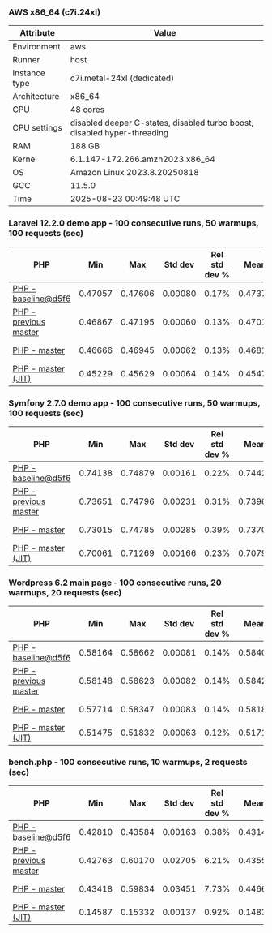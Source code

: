 ### AWS x86_64 (c7i.24xl)

|  Attribute    |     Value      |
|---------------|----------------|
| Environment   |aws|
| Runner        |host|
| Instance type |c7i.metal-24xl (dedicated)|
| Architecture  |x86_64
| CPU           |48 cores|
| CPU settings  |disabled deeper C-states, disabled turbo boost, disabled hyper-threading|
| RAM           |188 GB|
| Kernel        |6.1.147-172.266.amzn2023.x86_64|
| OS            |Amazon Linux 2023.8.20250818|
| GCC           |11.5.0|
| Time          |2025-08-23 00:49:48 UTC|

### Laravel 12.2.0 demo app - 100 consecutive runs, 50 warmups, 100 requests (sec)

|     PHP     |     Min     |     Max     |    Std dev   | Rel std dev % |  Mean  | Mean diff % |   Median   | Median diff % |   Skew  | P-value |  Instr count  |     Memory    |
|-------------|-------------|-------------|--------------|---------------|--------|-------------|------------|---------------|---------|---------|---------------|---------------|
|[PHP - baseline@d5f6](https://github.com/php/php-src/commit/d5f6e56610)|0.47057|0.47606|0.00080|0.17%|0.47377|0.00%|0.47378|0.00%|-0.318|0.999|181824459|43.28 MB|
|[PHP - previous master](https://github.com/php/php-src/commit/4a1789cc34)|0.46867|0.47195|0.00060|0.13%|0.47015|-0.76%|0.47018|-0.76%|0.015|0.000|177215904|43.70 MB|
|[PHP - master](https://github.com/php/php-src/commit/94d0b41db1)|0.46666|0.46945|0.00062|0.13%|0.46814|-1.19%|0.46831|-1.16%|-0.343|0.000|177214798|43.70 MB|
|[PHP - master (JIT)](https://github.com/php/php-src/commit/94d0b41db1)|0.45229|0.45629|0.00064|0.14%|0.45476|-4.01%|0.45483|-4.00%|-0.777|0.000|149588842|53.79 MB|

### Symfony 2.7.0 demo app - 100 consecutive runs, 50 warmups, 100 requests (sec)

|     PHP     |     Min     |     Max     |    Std dev   | Rel std dev % |  Mean  | Mean diff % |   Median   | Median diff % |   Skew  | P-value |  Instr count  |     Memory    |
|-------------|-------------|-------------|--------------|---------------|--------|-------------|------------|---------------|---------|---------|---------------|---------------|
|[PHP - baseline@d5f6](https://github.com/php/php-src/commit/d5f6e56610)|0.74138|0.74879|0.00161|0.22%|0.74426|0.00%|0.74420|0.00%|0.408|0.999|292377476|39.96 MB|
|[PHP - previous master](https://github.com/php/php-src/commit/4a1789cc34)|0.73651|0.74796|0.00231|0.31%|0.73967|-0.62%|0.73943|-0.64%|1.575|0.000|288309834|40.46 MB|
|[PHP - master](https://github.com/php/php-src/commit/94d0b41db1)|0.73015|0.74785|0.00285|0.39%|0.73707|-0.97%|0.73663|-1.02%|1.507|0.000|288309832|40.46 MB|
|[PHP - master (JIT)](https://github.com/php/php-src/commit/94d0b41db1)|0.70061|0.71269|0.00166|0.23%|0.70790|-4.89%|0.70795|-4.87%|-0.306|0.000|267478392|48.06 MB|

### Wordpress 6.2 main page - 100 consecutive runs, 20 warmups, 20 requests (sec)

|     PHP     |     Min     |     Max     |    Std dev   | Rel std dev % |  Mean  | Mean diff % |   Median   | Median diff % |   Skew  | P-value |  Instr count  |     Memory    |
|-------------|-------------|-------------|--------------|---------------|--------|-------------|------------|---------------|---------|---------|---------------|---------------|
|[PHP - baseline@d5f6](https://github.com/php/php-src/commit/d5f6e56610)|0.58164|0.58662|0.00081|0.14%|0.58403|0.00%|0.58401|0.00%|-0.101|0.999|1133181994|43.42 MB|
|[PHP - previous master](https://github.com/php/php-src/commit/4a1789cc34)|0.58148|0.58623|0.00082|0.14%|0.58421|0.03%|0.58424|0.04%|-0.502|0.059|1129313802|43.47 MB|
|[PHP - master](https://github.com/php/php-src/commit/94d0b41db1)|0.57714|0.58347|0.00083|0.14%|0.58187|-0.37%|0.58194|-0.36%|-2.163|0.000|1129314889|43.47 MB|
|[PHP - master (JIT)](https://github.com/php/php-src/commit/94d0b41db1)|0.51475|0.51832|0.00063|0.12%|0.51713|-11.45%|0.51717|-11.45%|-1.233|0.000|867869344|61.47 MB|

### bench.php - 100 consecutive runs, 10 warmups, 2 requests (sec)

|     PHP     |     Min     |     Max     |    Std dev   | Rel std dev % |  Mean  | Mean diff % |   Median   | Median diff % |   Skew  | P-value |  Instr count  |     Memory    |
|-------------|-------------|-------------|--------------|---------------|--------|-------------|------------|---------------|---------|---------|---------------|---------------|
|[PHP - baseline@d5f6](https://github.com/php/php-src/commit/d5f6e56610)|0.42810|0.43584|0.00163|0.38%|0.43146|0.00%|0.43136|0.00%|0.173|0.999|2031002254|26.48 MB|
|[PHP - previous master](https://github.com/php/php-src/commit/4a1789cc34)|0.42763|0.60170|0.02705|6.21%|0.43550|0.94%|0.42982|-0.36%|4.950|0.000|2031543256|26.71 MB|
|[PHP - master](https://github.com/php/php-src/commit/94d0b41db1)|0.43418|0.59834|0.03451|7.73%|0.44662|3.51%|0.43647|1.18%|3.220|0.000|2031543272|26.71 MB|
|[PHP - master (JIT)](https://github.com/php/php-src/commit/94d0b41db1)|0.14587|0.15332|0.00137|0.92%|0.14832|-65.62%|0.14814|-65.66%|1.092|0.000|537062352|27.91 MB|

